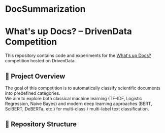 # DocSummarization
# What's up Docs? – DrivenData Competition

This repository contains code and experiments for the [What's up Docs?](https://www.drivendata.org/competitions/297/whats-up-docs/) competition hosted on DrivenData.

## 📌 Project Overview
The goal of this competition is to automatically classify scientific documents into predefined categories.  
We aim to explore both classical machine learning (TF-IDF, Logistic Regression, Naive Bayes) and modern deep learning approaches (BERT, SciBERT, DeBERTa, etc.) for multi-class / multi-label text classification.

## 📂 Repository Structure
